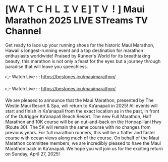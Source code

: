 # [ＷＡＴＣＨＬＩＶＥ]ＴＶ！] Maui Marathon 2025 LIVE STreams TV Channel

Get ready to lace up your running shoes for the historic Maui Marathon, Hawaii's longest-running event and a top destination for marathon enthusiasts worldwide! Praised by Runner's World for its breathtaking beauty, this marathon is not only a feast for the eyes but a journey through paradise that will leave you speechless.

👉 Watch Live ::: https://bestones.icu/mauimarathon/

👉 Watch Live ::: https://bestones.icu/mauimarathon/

We are pleased to announce that the Maui Marathon, presented by The Westin Maui Resort & Spa, will return to Ka’anapali in 2025! All events will start and finish in Ka’anapali from the exact location as in the past, in front of the Outrigger Ka’anapali Beach Resort. The new Full Marathon, Half Marathon and 10K course will be an out-and-back on the Honoapiilani Hwy (Route 30). The 5K will remain the same course with no changes from previous years. For full marathon runners, this will be a flatter and faster course with ocean views along much of the course. On behalf of the Maui Marathon committee members, we are incredibly pleased to have the Maui Marathon back in Ka’anapali. We hope you will join us for the exciting return on Sunday, April 27, 2025!
